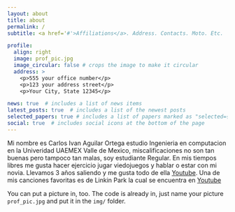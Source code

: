 ```yaml
---
layout: about
title: about
permalink: /
subtitle: <a href='#'>Affiliations</a>. Address. Contacts. Moto. Etc.

profile:
  align: right
  image: prof_pic.jpg
  image_circular: false # crops the image to make it circular
  address: >
    <p>555 your office number</p>
    <p>123 your address street</p>
    <p>Your City, State 12345</p>

news: true  # includes a list of news items
latest_posts: true  # includes a list of the newest posts
selected_papers: true # includes a list of papers marked as "selected={true}"
social: true  # includes social icons at the bottom of the page
---
```


Mi nombre es Carlos Ivan Aguilar Ortega estudio Ingenieria en computacion en la Univeridad UAEMEX Valle de Mexico, miscalificaciones no son tan buenas pero tampoco tan malas, soy estudiante Regular. En mis tiempos libres me gusta hacer ejercicio jugar viedojuegos y hablar o estar con mi novia. Llevamos 3 años saliendo y me gusta todo de ella [Youtube](https://www.youtube.com/watch?v=dvMCe5znBAA). Una de mis canciones favoritas es de Linkin Park la cual se encuentra en [Youtube](https://www.youtube.com/watch?v=0xyxtzD54rM) 



You can put a picture in, too. The code is already in, just name your picture `prof_pic.jpg` and put it in the `img/` folder.


